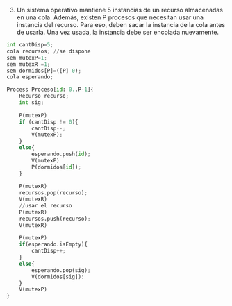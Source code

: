 3. Un sistema operativo mantiene 5 instancias de un recurso almacenadas en una cola.
Además, existen P procesos que necesitan usar una instancia del recurso. Para eso, deben
sacar la instancia de la cola antes de usarla. Una vez usada, la instancia debe ser encolada
nuevamente.
```Python
int cantDisp=5;
cola recursos; //se dispone
sem mutexP=1;
sem mutexR =1;
sem dormidos[P]=([P] 0);
cola esperando;

Process Proceso[id: 0..P-1]{
	Recurso recurso;
	int sig;
	
	P(mutexP)
	if (cantDisp != 0){
		cantDisp--;
		V(mutexP);
	}
	else{
		esperando.push(id);
		V(mutexP)
		P(dormidos[id]);
	}
	
	P(mutexR)
	recursos.pop(recurso);
	V(mutexR)
	//usar el recurso
	P(mutexR)
	recursos.push(recurso);
	V(mutexR)
	
	P(mutexP)
	if(esperando.isEmpty){
		cantDisp++;
	}
	else{
		esperando.pop(sig);
		V(dormidos[sig]):
	}
	V(mutexP)
}

```